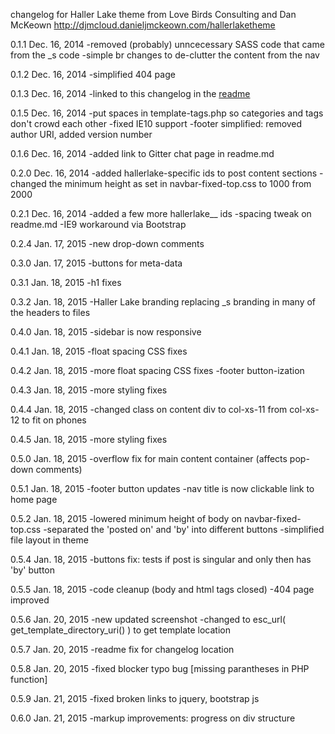 changelog for Haller Lake theme from Love Birds Consulting and Dan McKeown
http://djmcloud.danieljmckeown.com/hallerlaketheme

0.1.1 Dec. 16, 2014
-removed (probably) unncecessary SASS code that came from the _s code
-simple br changes to de-clutter the content from the nav

0.1.2 Dec. 16, 2014
-simplified 404 page

0.1.3 Dec. 16, 2014
-linked to this changelog in the [readme](../readme.md)

0.1.5 Dec. 16, 2014
-put spaces in template-tags.php so categories and tags don't crowd each other
-fixed IE10 support
-footer simplified: removed author URI, added version number

0.1.6 Dec. 16, 2014
-added link to Gitter chat page in readme.md

0.2.0 Dec. 16, 2014
-added hallerlake-specific ids to post content sections
-changed the minimum height as set in navbar-fixed-top.css to 1000 from 2000

0.2.1 Dec. 16, 2014
-added a few more hallerlake__ ids
-spacing tweak on readme.md
-IE9 workaround via Bootstrap

0.2.4 Jan. 17, 2015
-new drop-down comments

0.3.0 Jan. 17, 2015
-buttons for meta-data

0.3.1 Jan. 18, 2015
-h1 fixes

0.3.2 Jan. 18, 2015
-Haller Lake branding replacing _s branding in many of the headers to files

0.4.0 Jan. 18, 2015
-sidebar is now responsive

0.4.1 Jan. 18, 2015
-float spacing CSS fixes

0.4.2 Jan. 18, 2015
-more float spacing CSS fixes
-footer button-ization

0.4.3 Jan. 18, 2015
-more styling fixes

0.4.4 Jan. 18, 2015
-changed class on content div to col-xs-11 from col-xs-12 to fit on phones

0.4.5 Jan. 18, 2015
-more styling fixes

0.5.0 Jan. 18, 2015
-overflow fix for main content container (affects pop-down comments)

0.5.1 Jan. 18, 2015
-footer button updates
-nav title is now clickable link to home page

0.5.2 Jan. 18, 2015
-lowered minimum height of body on navbar-fixed-top.css
-separated the 'posted on' and 'by' into different buttons
-simplified file layout in theme

0.5.4 Jan. 18, 2015
-buttons fix: tests if post is singular and only then has 'by' button

0.5.5 Jan. 18, 2015
-code cleanup (body and html tags closed)
-404 page improved

0.5.6 Jan. 20, 2015
-new updated screenshot
-changed to esc_url( get_template_directory_uri() ) to get template location

0.5.7 Jan. 20, 2015
-readme fix for changelog location

0.5.8 Jan. 20, 2015
-fixed blocker typo bug [missing parantheses in PHP function]

0.5.9 Jan. 21, 2015
-fixed broken links to jquery, bootstrap js

0.6.0 Jan. 21, 2015
-markup improvements: progress on div structure
